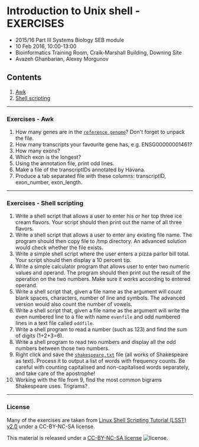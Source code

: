 # Introduction to Unix shell - EXERCISES

* 2015/16 Part III Systems Biology SEB module
* 10 Feb 2016, 10:00-13:00
* Bioinformatics Training Room, Craik-Marshall Building, Downing Site
* Avazeh Ghanbarian, Alexey Morgunov

## Contents

1. [Awk](#exercises---awk)
2. [Shell scripting](#exercises-shell---scripting)

---
### Exercises - Awk

1. How many genes are in the [`reference genome`](exercises/Homo_sapiens.GRCh38.83.gtf.gz)? Don't forget to unpack the file.
2. How many transcripts your favourite gene has, e.g. ENSG00000001461?
3. How many exons?
4. Which exon is the longest?
5. Using the annotation file, print odd lines.
6. Make a file of the transcriptIDs annotated by Havana.
7. Produce a tab separated file with these columns: transcriptID, exon_number, exon_length.

---
### Exercises - Shell scripting

1. Write a shell script that allows a user to enter his or her top three ice cream flavors. Your script should then print out the name of all three flavors.
2. Write a shell script that allows a user to enter any existing file name. The program should then copy file to /tmp directory. An advanced solution would check whether the file exists.
3. Write a simple shell script where the user enters a pizza parlor bill total. Your script should then display a 10 percent tip.
4. Write a simple calculator program that allows user to enter two numeric values and operand. The program should then print out the result of the operation on the two numbers. Make sure it works according to entered operand.
5. Write a shell script that, given a file name as the argument will count blank spaces, characters, number of line and symbols. The advanced version would also count the number of vowels.
6. Write a shell script that, given a file name as the argument will write the even numbered line to a file with name `evenfile` and odd numbered lines in a text file called `oddfile`.
7. Write a shell program to read a number (such as 123) and find the sum of digits (1+2+3=6).
8. Write a shell program to read two numbers and display all the odd numbers between those two numbers.
9. Right click and save the [`shakespeare.txt`](exercises/shakespeare.txt) file (all works of Shakespeare as text). Process it to output a list of words with frequency counts. Be careful with counting capitalised and non-capitalised words separately, and take care of the apostrophe!
10. Working with the file from 9, find the most common bigrams Shakespeare uses. Trigrams?

---
### License

Many of the exercises are taken from [Linux Shell Scripting Tutorial (LSST) v2.0](https://bash.cyberciti.biz/guide/Main_Page) under a CC-BY-NC-SA license.

This material is released under a
[CC-BY-NC-SA license](https://creativecommons.org/licenses/by-nc-sa/4.0/) ![license](https://licensebuttons.net/l/by-nc-sa/3.0/88x31.png).
